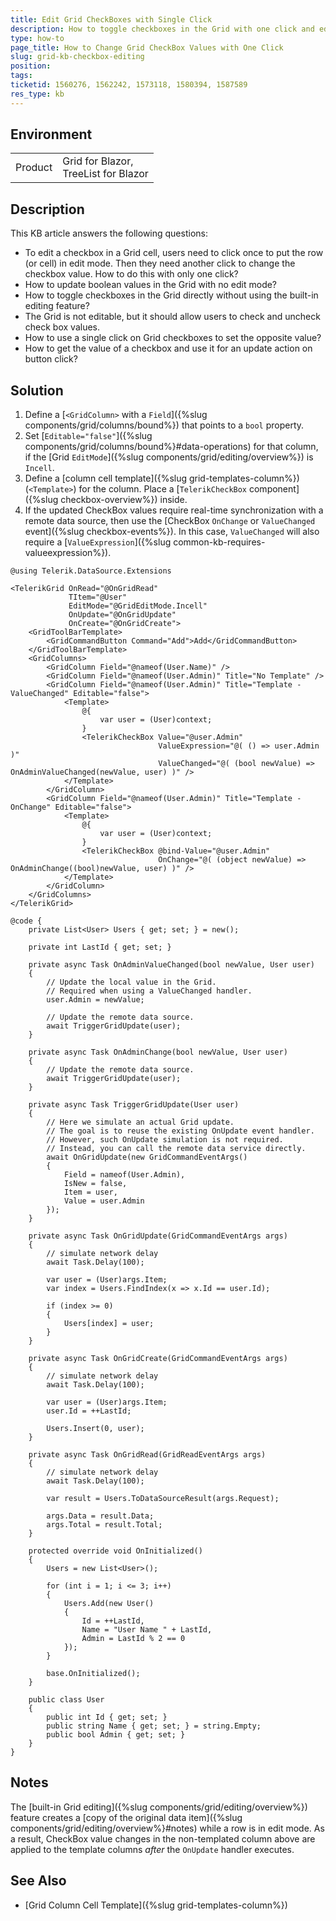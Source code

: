 ```yaml
---
title: Edit Grid CheckBoxes with Single Click
description: How to toggle checkboxes in the Grid with one click and edit bool values without using the built-in Grid edit mode.
type: how-to
page_title: How to Change Grid CheckBox Values with One Click
slug: grid-kb-checkbox-editing
position: 
tags: 
ticketid: 1560276, 1562242, 1573118, 1580394, 1587589
res_type: kb
---
```


## Environment

<table>
    <tbody>
        <tr>
            <td>Product</td>
            <td>
                Grid for Blazor, <br />
                TreeList for Blazor
            </td>
        </tr>
    </tbody>
</table>

## Description

This KB article answers the following questions:

* To edit a checkbox in a Grid cell, users need to click once to put the row (or cell) in edit mode. Then they need another click to change the checkbox value. How to do this with only one click?
* How to update boolean values in the Grid with no edit mode?
* How to toggle checkboxes in the Grid directly without using the built-in editing feature?
* The Grid is not editable, but it should allow users to check and uncheck check box values.
* How to use a single click on Grid checkboxes to set the opposite value?
* How to get the value of a checkbox and use it for an update action on button click?

## Solution

1. Define a [`<GridColumn>` with a `Field`]({%slug components/grid/columns/bound%}) that points to a `bool` property.
1. Set [`Editable="false"`]({%slug components/grid/columns/bound%}#data-operations) for that column, if the [Grid `EditMode`]({%slug components/grid/editing/overview%}) is `Incell`.
1. Define a [column cell template]({%slug grid-templates-column%}) (`<Template>`) for the column. Place a [`TelerikCheckBox` component]({%slug checkbox-overview%}) inside.
1. If the updated CheckBox values require real-time synchronization with a remote data source, then use the [CheckBox `OnChange` or `ValueChanged` event]({%slug checkbox-events%}). In this case, `ValueChanged` will also require a [`ValueExpression`]({%slug common-kb-requires-valueexpression%}).

```CSHTML
@using Telerik.DataSource.Extensions

<TelerikGrid OnRead="@OnGridRead"
             TItem="@User"
             EditMode="@GridEditMode.Incell"
             OnUpdate="@OnGridUpdate"
             OnCreate="@OnGridCreate">
    <GridToolBarTemplate>
        <GridCommandButton Command="Add">Add</GridCommandButton>
    </GridToolBarTemplate>
    <GridColumns>
        <GridColumn Field="@nameof(User.Name)" />
        <GridColumn Field="@nameof(User.Admin)" Title="No Template" />
        <GridColumn Field="@nameof(User.Admin)" Title="Template - ValueChanged" Editable="false">
            <Template>
                @{
                    var user = (User)context;
                }
                <TelerikCheckBox Value="@user.Admin"
                                 ValueExpression="@( () => user.Admin )"
                                 ValueChanged="@( (bool newValue) => OnAdminValueChanged(newValue, user) )" />
            </Template>
        </GridColumn>
        <GridColumn Field="@nameof(User.Admin)" Title="Template - OnChange" Editable="false">
            <Template>
                @{
                    var user = (User)context;
                }
                <TelerikCheckBox @bind-Value="@user.Admin"
                                 OnChange="@( (object newValue) => OnAdminChange((bool)newValue, user) )" />
            </Template>
        </GridColumn>
    </GridColumns>
</TelerikGrid>

@code {
    private List<User> Users { get; set; } = new();

    private int LastId { get; set; }

    private async Task OnAdminValueChanged(bool newValue, User user)
    {
        // Update the local value in the Grid.
        // Required when using a ValueChanged handler.
        user.Admin = newValue;

        // Update the remote data source.
        await TriggerGridUpdate(user);
    }

    private async Task OnAdminChange(bool newValue, User user)
    {
        // Update the remote data source.
        await TriggerGridUpdate(user);
    }

    private async Task TriggerGridUpdate(User user)
    {
        // Here we simulate an actual Grid update.
        // The goal is to reuse the existing OnUpdate event handler.
        // However, such OnUpdate simulation is not required.
        // Instead, you can call the remote data service directly.
        await OnGridUpdate(new GridCommandEventArgs()
        {
            Field = nameof(User.Admin),
            IsNew = false,
            Item = user,
            Value = user.Admin
        });
    }

    private async Task OnGridUpdate(GridCommandEventArgs args)
    {
        // simulate network delay
        await Task.Delay(100);

        var user = (User)args.Item;
        var index = Users.FindIndex(x => x.Id == user.Id);

        if (index >= 0)
        {
            Users[index] = user;
        }
    }

    private async Task OnGridCreate(GridCommandEventArgs args)
    {
        // simulate network delay
        await Task.Delay(100);

        var user = (User)args.Item;
        user.Id = ++LastId;

        Users.Insert(0, user);
    }

    private async Task OnGridRead(GridReadEventArgs args)
    {
        // simulate network delay
        await Task.Delay(100);

        var result = Users.ToDataSourceResult(args.Request);

        args.Data = result.Data;
        args.Total = result.Total;
    }

    protected override void OnInitialized()
    {
        Users = new List<User>();

        for (int i = 1; i <= 3; i++)
        {
            Users.Add(new User()
            {
                Id = ++LastId,
                Name = "User Name " + LastId,
                Admin = LastId % 2 == 0
            });
        }

        base.OnInitialized();
    }

    public class User
    {
        public int Id { get; set; }
        public string Name { get; set; } = string.Empty;
        public bool Admin { get; set; }
    }
}
```

## Notes

The [built-in Grid editing]({%slug components/grid/editing/overview%}) feature creates a [copy of the original data item]({%slug components/grid/editing/overview%}#notes) while a row is in edit mode. As a result, CheckBox value changes in the non-templated column above are applied to the template columns *after* the `OnUpdate` handler executes.

## See Also

* [Grid Column Cell Template]({%slug grid-templates-column%})
